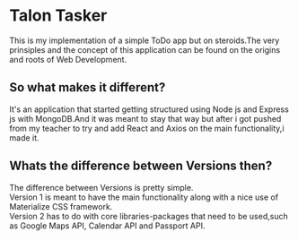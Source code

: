 <h1>Talon Tasker</h1>
<p>This is my implementation of a simple ToDo app but on steroids.The very prinsiples and the concept of this application can be found on the origins and roots of Web Development.</p>

<h2>So what makes it different?</h2>
<p>It's an application that started getting structured using Node js and Express js with MongoDB.And it was meant to stay that way but after i got pushed from my teacher to try and 
add React and Axios on the main functionality,i made it.</p>

<h2>Whats the difference between Versions then?</h2>
<p>The difference between Versions is pretty simple. <br> Version 1 is meant to have the main functionality along with a nice use of Materialize CSS framework. <br>
Version 2 has to do with core libraries-packages that need to be used,such as Google Maps API, Calendar API and Passport API.</p>